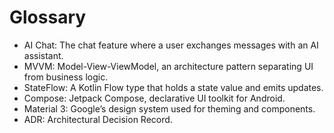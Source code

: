 # Glossary

- AI Chat: The chat feature where a user exchanges messages with an AI assistant.
- MVVM: Model-View-ViewModel, an architecture pattern separating UI from business logic.
- StateFlow: A Kotlin Flow type that holds a state value and emits updates.
- Compose: Jetpack Compose, declarative UI toolkit for Android.
- Material 3: Google’s design system used for theming and components.
- ADR: Architectural Decision Record.


